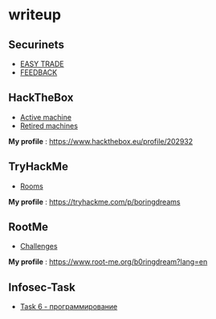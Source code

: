 # writeup
## **Securinets** 
   - [EASY TRADE](https://github.com/Boringdreams/writeup/tree/master/securinets)
   - [FEEDBACK](https://github.com/Boringdreams/writeup/tree/master/securinets/FEEDBACK)
## **HackTheBox**
   - [Active machine](https://github.com/Boringdreams/writeup/tree/master/Hack%20the%20box/Active%20machine)
   - [Retired machines](https://github.com/Boringdreams/writeup/tree/master/Hack%20the%20box/Retired%20Machines)
   
**My profile** : https://www.hackthebox.eu/profile/202932
## **TryHackMe**
   - [Rooms](https://github.com/Boringdreams/writeup/tree/master/Tryhackme)
  
**My profile** : https://tryhackme.com/p/boringdreams

## **RootMe**
   - [Challenges](https://github.com/Boringdreams/writeup/tree/master/RootMe)
   
**My profile** : https://www.root-me.org/b0ringdream?lang=en

## **Infosec-Task**
   - [Task 6 - программирование](https://github.com/Boringdreams/writeup/tree/master/InformSecurityTask)

